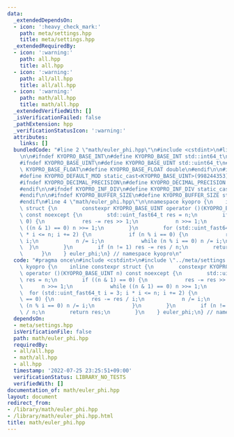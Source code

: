 ```yaml
---
data:
  _extendedDependsOn:
  - icon: ':heavy_check_mark:'
    path: meta/settings.hpp
    title: meta/settings.hpp
  _extendedRequiredBy:
  - icon: ':warning:'
    path: all.hpp
    title: all.hpp
  - icon: ':warning:'
    path: all/all.hpp
    title: all/all.hpp
  - icon: ':warning:'
    path: math/all.hpp
    title: math/all.hpp
  _extendedVerifiedWith: []
  _isVerificationFailed: false
  _pathExtension: hpp
  _verificationStatusIcon: ':warning:'
  attributes:
    links: []
  bundledCode: "#line 2 \"math/euler_phi.hpp\"\n#include <cstdint>\n#line 3 \"meta/settings.hpp\"\
    \n\n#ifndef KYOPRO_BASE_INT\n#define KYOPRO_BASE_INT std::int64_t\n#endif\n\n\
    #ifndef KYOPRO_BASE_UINT\n#define KYOPRO_BASE_UINT std::uint64_t\n#endif\n\n#ifndef\
    \ KYOPRO_BASE_FLOAT\n#define KYOPRO_BASE_FLOAT double\n#endif\n\n#ifndef KYOPRO_DEFAULT_MOD\n\
    #define KYOPRO_DEFAULT_MOD static_cast<KYOPRO_BASE_UINT>(998244353)\n#endif\n\n\
    #ifndef KYOPRO_DECIMAL_PRECISION\n#define KYOPRO_DECIMAL_PRECISION static_cast<KYOPRO_BASE_UINT>(12)\n\
    #endif\n\n#ifndef KYOPRO_INF_DIV\n#define KYOPRO_INF_DIV static_cast<KYOPRO_BASE_UINT>(3)\n\
    #endif\n\n#ifndef KYOPRO_BUFFER_SIZE\n#define KYOPRO_BUFFER_SIZE static_cast<KYOPRO_BASE_UINT>(2048)\n\
    #endif\n#line 4 \"math/euler_phi.hpp\"\n\nnamespace kyopro {\n    inline constexpr\
    \ struct {\n        constexpr KYOPRO_BASE_UINT operator ()(KYOPRO_BASE_UINT n)\
    \ const noexcept {\n        std::uint_fast64_t res = n;\n        if ((n & 1) ==\
    \ 0) {\n            res -= res >> 1;\n            n >>= 1;\n            while\
    \ ((n & 1) == 0) n >>= 1;\n        }\n        for (std::uint_fast64_t i = 3; i\
    \ * i <= n; i += 2) {\n            if (n % i == 0) {\n            res -= res /\
    \ i;\n            n /= i;\n            while (n % i == 0) n /= i;\n          \
    \  }\n        }\n        if (n != 1) res -= res / n;\n        return res;\n  \
    \      }\n    } euler_phi;\n} // namespace kyopro\n"
  code: "#pragma once\n#include <cstdint>\n#include \"../meta/settings.hpp\"\n\nnamespace\
    \ kyopro {\n    inline constexpr struct {\n        constexpr KYOPRO_BASE_UINT\
    \ operator ()(KYOPRO_BASE_UINT n) const noexcept {\n        std::uint_fast64_t\
    \ res = n;\n        if ((n & 1) == 0) {\n            res -= res >> 1;\n      \
    \      n >>= 1;\n            while ((n & 1) == 0) n >>= 1;\n        }\n      \
    \  for (std::uint_fast64_t i = 3; i * i <= n; i += 2) {\n            if (n % i\
    \ == 0) {\n            res -= res / i;\n            n /= i;\n            while\
    \ (n % i == 0) n /= i;\n            }\n        }\n        if (n != 1) res -= res\
    \ / n;\n        return res;\n        }\n    } euler_phi;\n} // namespace kyopro"
  dependsOn:
  - meta/settings.hpp
  isVerificationFile: false
  path: math/euler_phi.hpp
  requiredBy:
  - all/all.hpp
  - math/all.hpp
  - all.hpp
  timestamp: '2022-07-25 23:25:51+09:00'
  verificationStatus: LIBRARY_NO_TESTS
  verifiedWith: []
documentation_of: math/euler_phi.hpp
layout: document
redirect_from:
- /library/math/euler_phi.hpp
- /library/math/euler_phi.hpp.html
title: math/euler_phi.hpp
---
```

